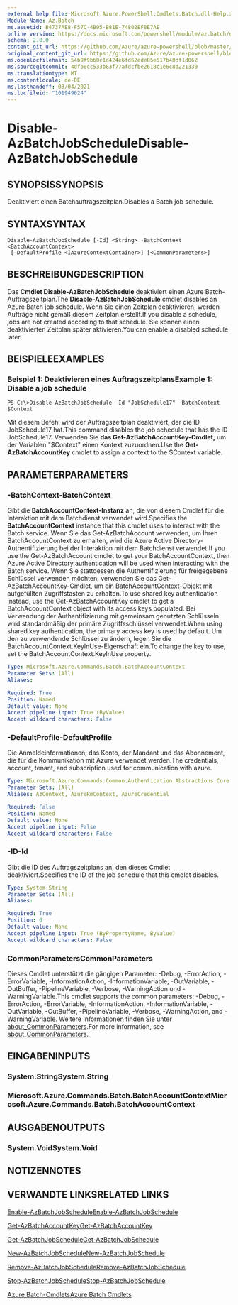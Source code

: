 ```yaml
---
external help file: Microsoft.Azure.PowerShell.Cmdlets.Batch.dll-Help.xml
Module Name: Az.Batch
ms.assetid: B4737AE8-F57C-4B95-B81E-74802EF8E7AE
online version: https://docs.microsoft.com/powershell/module/az.batch/disable-azbatchjobschedule
schema: 2.0.0
content_git_url: https://github.com/Azure/azure-powershell/blob/master/src/Batch/Batch/help/Disable-AzBatchJobSchedule.md
original_content_git_url: https://github.com/Azure/azure-powershell/blob/master/src/Batch/Batch/help/Disable-AzBatchJobSchedule.md
ms.openlocfilehash: 54b9f9b60c1d424e6fd62ede85e517b40df1d062
ms.sourcegitcommit: 4dfb0cc533b83f77afdcfbe2618c1e6c8d221330
ms.translationtype: MT
ms.contentlocale: de-DE
ms.lasthandoff: 03/04/2021
ms.locfileid: "101949624"
---
```

# <span data-ttu-id="b2d05-101">Disable-AzBatchJobSchedule</span><span class="sxs-lookup"><span data-stu-id="b2d05-101">Disable-AzBatchJobSchedule</span></span>

## <span data-ttu-id="b2d05-102">SYNOPSIS</span><span class="sxs-lookup"><span data-stu-id="b2d05-102">SYNOPSIS</span></span>
<span data-ttu-id="b2d05-103">Deaktiviert einen Batchauftragszeitplan.</span><span class="sxs-lookup"><span data-stu-id="b2d05-103">Disables a Batch job schedule.</span></span>

## <span data-ttu-id="b2d05-104">SYNTAX</span><span class="sxs-lookup"><span data-stu-id="b2d05-104">SYNTAX</span></span>

```
Disable-AzBatchJobSchedule [-Id] <String> -BatchContext <BatchAccountContext>
 [-DefaultProfile <IAzureContextContainer>] [<CommonParameters>]
```

## <span data-ttu-id="b2d05-105">BESCHREIBUNG</span><span class="sxs-lookup"><span data-stu-id="b2d05-105">DESCRIPTION</span></span>
<span data-ttu-id="b2d05-106">Das **Cmdlet Disable-AzBatchJobSchedule** deaktiviert einen Azure Batch-Auftragszeitplan.</span><span class="sxs-lookup"><span data-stu-id="b2d05-106">The **Disable-AzBatchJobSchedule** cmdlet disables an Azure Batch job schedule.</span></span>
<span data-ttu-id="b2d05-107">Wenn Sie einen Zeitplan deaktivieren, werden Aufträge nicht gemäß diesem Zeitplan erstellt.</span><span class="sxs-lookup"><span data-stu-id="b2d05-107">If you disable a schedule, jobs are not created according to that schedule.</span></span>
<span data-ttu-id="b2d05-108">Sie können einen deaktivierten Zeitplan später aktivieren.</span><span class="sxs-lookup"><span data-stu-id="b2d05-108">You can enable a disabled schedule later.</span></span>

## <span data-ttu-id="b2d05-109">BEISPIELE</span><span class="sxs-lookup"><span data-stu-id="b2d05-109">EXAMPLES</span></span>

### <span data-ttu-id="b2d05-110">Beispiel 1: Deaktivieren eines Auftragszeitplans</span><span class="sxs-lookup"><span data-stu-id="b2d05-110">Example 1: Disable a job schedule</span></span>
```
PS C:\>Disable-AzBatchJobSchedule -Id "JobSchedule17" -BatchContext $Context
```

<span data-ttu-id="b2d05-111">Mit diesem Befehl wird der Auftragszeitplan deaktiviert, der die ID JobSchedule17 hat.</span><span class="sxs-lookup"><span data-stu-id="b2d05-111">This command disables the job schedule that has the ID JobSchedule17.</span></span>
<span data-ttu-id="b2d05-112">Verwenden Sie **das Get-AzBatchAccountKey-Cmdlet,** um der Variablen "$Context" einen Kontext zuzuordnen.</span><span class="sxs-lookup"><span data-stu-id="b2d05-112">Use the **Get-AzBatchAccountKey** cmdlet to assign a context to the $Context variable.</span></span>

## <span data-ttu-id="b2d05-113">PARAMETER</span><span class="sxs-lookup"><span data-stu-id="b2d05-113">PARAMETERS</span></span>

### <span data-ttu-id="b2d05-114">-BatchContext</span><span class="sxs-lookup"><span data-stu-id="b2d05-114">-BatchContext</span></span>
<span data-ttu-id="b2d05-115">Gibt die **BatchAccountContext-Instanz** an, die von diesem Cmdlet für die Interaktion mit dem Batchdienst verwendet wird.</span><span class="sxs-lookup"><span data-stu-id="b2d05-115">Specifies the **BatchAccountContext** instance that this cmdlet uses to interact with the Batch service.</span></span>
<span data-ttu-id="b2d05-116">Wenn Sie das Get-AzBatchAccount verwenden, um Ihren BatchAccountContext zu erhalten, wird die Azure Active Directory-Authentifizierung bei der Interaktion mit dem Batchdienst verwendet.</span><span class="sxs-lookup"><span data-stu-id="b2d05-116">If you use the Get-AzBatchAccount cmdlet to get your BatchAccountContext, then Azure Active Directory authentication will be used when interacting with the Batch service.</span></span> <span data-ttu-id="b2d05-117">Wenn Sie stattdessen die Authentifizierung für freigegebene Schlüssel verwenden möchten, verwenden Sie das Get-AzBatchAccountKey-Cmdlet, um ein BatchAccountContext-Objekt mit aufgefüllten Zugriffstasten zu erhalten.</span><span class="sxs-lookup"><span data-stu-id="b2d05-117">To use shared key authentication instead, use the Get-AzBatchAccountKey cmdlet to get a BatchAccountContext object with its access keys populated.</span></span> <span data-ttu-id="b2d05-118">Bei Verwendung der Authentifizierung mit gemeinsam genutzten Schlüsseln wird standardmäßig der primäre Zugriffsschlüssel verwendet.</span><span class="sxs-lookup"><span data-stu-id="b2d05-118">When using shared key authentication, the primary access key is used by default.</span></span> <span data-ttu-id="b2d05-119">Um den zu verwendende Schlüssel zu ändern, legen Sie die BatchAccountContext.KeyInUse-Eigenschaft ein.</span><span class="sxs-lookup"><span data-stu-id="b2d05-119">To change the key to use, set the BatchAccountContext.KeyInUse property.</span></span>

```yaml
Type: Microsoft.Azure.Commands.Batch.BatchAccountContext
Parameter Sets: (All)
Aliases:

Required: True
Position: Named
Default value: None
Accept pipeline input: True (ByValue)
Accept wildcard characters: False
```

### <span data-ttu-id="b2d05-120">-DefaultProfile</span><span class="sxs-lookup"><span data-stu-id="b2d05-120">-DefaultProfile</span></span>
<span data-ttu-id="b2d05-121">Die Anmeldeinformationen, das Konto, der Mandant und das Abonnement, die für die Kommunikation mit Azure verwendet werden.</span><span class="sxs-lookup"><span data-stu-id="b2d05-121">The credentials, account, tenant, and subscription used for communication with azure.</span></span>

```yaml
Type: Microsoft.Azure.Commands.Common.Authentication.Abstractions.Core.IAzureContextContainer
Parameter Sets: (All)
Aliases: AzContext, AzureRmContext, AzureCredential

Required: False
Position: Named
Default value: None
Accept pipeline input: False
Accept wildcard characters: False
```

### <span data-ttu-id="b2d05-122">-ID</span><span class="sxs-lookup"><span data-stu-id="b2d05-122">-Id</span></span>
<span data-ttu-id="b2d05-123">Gibt die ID des Auftragszeitplans an, den dieses Cmdlet deaktiviert.</span><span class="sxs-lookup"><span data-stu-id="b2d05-123">Specifies the ID of the job schedule that this cmdlet disables.</span></span>

```yaml
Type: System.String
Parameter Sets: (All)
Aliases:

Required: True
Position: 0
Default value: None
Accept pipeline input: True (ByPropertyName, ByValue)
Accept wildcard characters: False
```

### <span data-ttu-id="b2d05-124">CommonParameters</span><span class="sxs-lookup"><span data-stu-id="b2d05-124">CommonParameters</span></span>
<span data-ttu-id="b2d05-125">Dieses Cmdlet unterstützt die gängigen Parameter: -Debug, -ErrorAction, -ErrorVariable, -InformationAction, -InformationVariable, -OutVariable, -OutBuffer, -PipelineVariable, -Verbose, -WarningAction und -WarningVariable.</span><span class="sxs-lookup"><span data-stu-id="b2d05-125">This cmdlet supports the common parameters: -Debug, -ErrorAction, -ErrorVariable, -InformationAction, -InformationVariable, -OutVariable, -OutBuffer, -PipelineVariable, -Verbose, -WarningAction, and -WarningVariable.</span></span> <span data-ttu-id="b2d05-126">Weitere Informationen finden Sie unter [about_CommonParameters](http://go.microsoft.com/fwlink/?LinkID=113216).</span><span class="sxs-lookup"><span data-stu-id="b2d05-126">For more information, see [about_CommonParameters](http://go.microsoft.com/fwlink/?LinkID=113216).</span></span>

## <span data-ttu-id="b2d05-127">EINGABEN</span><span class="sxs-lookup"><span data-stu-id="b2d05-127">INPUTS</span></span>

### <span data-ttu-id="b2d05-128">System.String</span><span class="sxs-lookup"><span data-stu-id="b2d05-128">System.String</span></span>

### <span data-ttu-id="b2d05-129">Microsoft.Azure.Commands.Batch.BatchAccountContext</span><span class="sxs-lookup"><span data-stu-id="b2d05-129">Microsoft.Azure.Commands.Batch.BatchAccountContext</span></span>

## <span data-ttu-id="b2d05-130">AUSGABEN</span><span class="sxs-lookup"><span data-stu-id="b2d05-130">OUTPUTS</span></span>

### <span data-ttu-id="b2d05-131">System.Void</span><span class="sxs-lookup"><span data-stu-id="b2d05-131">System.Void</span></span>

## <span data-ttu-id="b2d05-132">NOTIZEN</span><span class="sxs-lookup"><span data-stu-id="b2d05-132">NOTES</span></span>

## <span data-ttu-id="b2d05-133">VERWANDTE LINKS</span><span class="sxs-lookup"><span data-stu-id="b2d05-133">RELATED LINKS</span></span>

[<span data-ttu-id="b2d05-134">Enable-AzBatchJobSchedule</span><span class="sxs-lookup"><span data-stu-id="b2d05-134">Enable-AzBatchJobSchedule</span></span>](./Enable-AzBatchJobSchedule.md)

[<span data-ttu-id="b2d05-135">Get-AzBatchAccountKey</span><span class="sxs-lookup"><span data-stu-id="b2d05-135">Get-AzBatchAccountKey</span></span>](./Get-AzBatchAccountKey.md)

[<span data-ttu-id="b2d05-136">Get-AzBatchJobSchedule</span><span class="sxs-lookup"><span data-stu-id="b2d05-136">Get-AzBatchJobSchedule</span></span>](./Get-AzBatchJobSchedule.md)

[<span data-ttu-id="b2d05-137">New-AzBatchJobSchedule</span><span class="sxs-lookup"><span data-stu-id="b2d05-137">New-AzBatchJobSchedule</span></span>](./New-AzBatchJobSchedule.md)

[<span data-ttu-id="b2d05-138">Remove-AzBatchJobSchedule</span><span class="sxs-lookup"><span data-stu-id="b2d05-138">Remove-AzBatchJobSchedule</span></span>](./Remove-AzBatchJobSchedule.md)

[<span data-ttu-id="b2d05-139">Stop-AzBatchJobSchedule</span><span class="sxs-lookup"><span data-stu-id="b2d05-139">Stop-AzBatchJobSchedule</span></span>](./Stop-AzBatchJobSchedule.md)

[<span data-ttu-id="b2d05-140">Azure Batch-Cmdlets</span><span class="sxs-lookup"><span data-stu-id="b2d05-140">Azure Batch Cmdlets</span></span>](/powershell/module/Az.Batch/)
